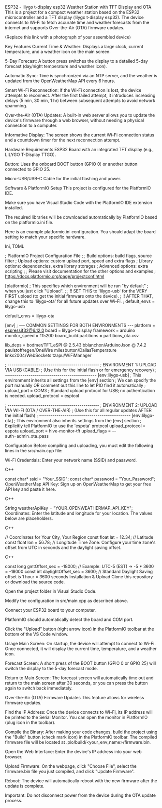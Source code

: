ESP32 - lilygo t-display esp32 Weather Station with TFT Display and OTA
This is a project for a compact weather station based on the ESP32 microcontroller and a TFT display (lilygo t-display esp32). The device connects to Wi-Fi to fetch accurate time and weather forecasts from the internet and supports Over-the-Air (OTA) firmware updates.

(Replace this link with a photograph of your assembled device)

Key Features
Current Time & Weather: Displays a large clock, current temperature, and a weather icon on the main screen.

5-Day Forecast: A button press switches the display to a detailed 5-day forecast (day/night temperature and weather icon).

Automatic Sync: Time is synchronized via an NTP server, and the weather is updated from the OpenWeatherMap API every 6 hours.

Smart Wi-Fi Reconnection: If the Wi-Fi connection is lost, the device attempts to reconnect. After the first failed attempt, it introduces increasing delays (5 min, 30 min, 1 hr) between subsequent attempts to avoid network spamming.

Over-the-Air (OTA) Updates: A built-in web server allows you to update the device's firmware through a web browser, without needing a physical connection to a computer.

Informative Display: The screen shows the current Wi-Fi connection status and a countdown timer for the next reconnection attempt.

Hardware Requirements
ESP32 Board with an integrated TFT display (e.g., LILYGO T-Display TTGO).

Button: Uses the onboard BOOT button (GPIO 0) or another button connected to GPIO 25.

Micro-USB/USB-C Cable for the initial flashing and power.

Software & PlatformIO Setup
This project is configured for the PlatformIO IDE.

Make sure you have Visual Studio Code with the PlatformIO IDE extension installed.

The required libraries will be downloaded automatically by PlatformIO based on the platformio.ini file.

Here is an example platformio.ini configuration. You should adapt the board setting to match your specific hardware.

Ini, TOML

 ; PlatformIO Project Configuration File
;
;   Build options: build flags, source filter
;   Upload options: custom upload port, speed and extra flags
;   Library options: dependencies, extra library storages
;   Advanced options: extra scripting
;
; Please visit documentation for the other options and examples
; https://docs.platformio.org/page/projectconf.html

[platformio]
; This specifies which environment will be run "by default"
; when you just click "Upload".
;
; !! SET THIS to 'lilygo-usb' for the VERY FIRST upload (to get the initial firmware onto the device).
; !! AFTER THAT, change this to 'lilygo-ota' for all future updates over Wi-Fi.
; default_envs = lilygo-usb

default_envs = lilygo-ota

[env]
; --- COMMON SETTINGS FOR BOTH ENVIRONMENTS ---
platform = espressif32@6.12.0
board = lilygo-t-display
framework = arduino
monitor_speed = 115200
board_build.partitions = partitions_ota.csv

lib_deps =
    bodmer/TFT_eSPI @ 2.5.43
    bblanchon/ArduinoJson @ 7.4.2
    paulstoffregen/OneWire
    milesburton/DallasTemperature
    links2004/WebSockets 
    tzapu/WiFiManager

; -----------------------------------------------
;   ENVIRONMENT 1: UPLOAD VIA USB (CABLE)
;   (Use this for the initial flash or for emergency recovery)
; -----------------------------------------------
[env:lilygo-usb]
; This environment inherits all settings from the [env] section
; We can specify the port manually OR comment out this line to let PIO find it automatically
; upload_port = COM3
; Standard upload protocol for USB; no authentication is needed.
upload_protocol = esptool

; -----------------------------------------------
;   ENVIRONMENT 2: UPLOAD VIA WI-FI (OTA / OVER-THE-AIR)
;   (Use this for all regular updates AFTER the initial flash)
; -----------------------------------------------
[env:lilygo-ota]
; This environment also inherits settings from the [env] section
; Explicitly tell PlatformIO to use the 'espota' protocol
upload_protocol = espota
upload_port = hive-monitor-tft 
upload_flags = --auth=admin_ota_pass

Configuration
Before compiling and uploading, you must edit the following lines in the src/main.cpp file:

Wi-Fi Credentials: Enter your network name (SSID) and password.

C++

const char* ssid = "Your_SSID";
const char* password = "Your_Password";
OpenWeatherMap API Key: Sign up on OpenWeatherMap to get your free API key and paste it here.

C++

String weatherApiKey = "YOUR_OPENWEATHERMAP_API_KEY";
Coordinates: Enter the latitude and longitude for your location. The values below are placeholders.

C++

// Coordinates for Your City, Your Region
const float lat = 12.34; // Latitude
const float lon = 56.78; // Longitude
Time Zone: Configure your time zone's offset from UTC in seconds and the daylight saving offset.

C++

const long  gmtOffset_sec = -18000;    // Example: UTC-5 (EST) -> -5 * 3600 = -18000
const int   daylightOffset_sec = 3600; // Standard Daylight Saving offset is 1 hour = 3600 seconds
Installation & Upload
Clone this repository or download the source code.

Open the project folder in Visual Studio Code.

Modify the configuration in src/main.cpp as described above.

Connect your ESP32 board to your computer.

PlatformIO should automatically detect the board and COM port.

Click the "Upload" button (right arrow icon) in the PlatformIO toolbar at the bottom of the VS Code window.

Usage
Main Screen: On startup, the device will attempt to connect to Wi-Fi. Once connected, it will display the current time, temperature, and a weather icon.

Forecast Screen: A short press of the BOOT button (GPIO 0 or GPIO 25) will switch the display to the 5-day forecast mode.

Return to Main Screen: The forecast screen will automatically time out and return to the main screen after 30 seconds, or you can press the button again to switch back immediately.

Over-the-Air (OTA) Firmware Updates
This feature allows for wireless firmware updates.

Find the IP Address: Once the device connects to Wi-Fi, its IP address will be printed to the Serial Monitor. You can open the monitor in PlatformIO (plug icon in the toolbar).

Compile the Binary: After making your code changes, build the project using the "Build" button (check mark icon) in the PlatformIO toolbar. The compiled firmware file will be located at .pio/build/<your_env_name>/firmware.bin.

Open the Web Interface: Enter the device's IP address into your web browser.

Upload Firmware: On the webpage, click "Choose File", select the firmware.bin file you just compiled, and click "Update Firmware".

Reboot: The device will automatically reboot with the new firmware after the update is complete.

Important: Do not disconnect power from the device during the OTA update process.
